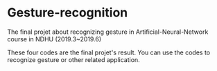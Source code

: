 # Gesture-recognition
The final projet about recognizing gesture in Artificial-Neural-Network course in NDHU (2019.3~2019.6)

These four codes are the final projet's result.
You can use the codes to recognize gesture or other related application.
